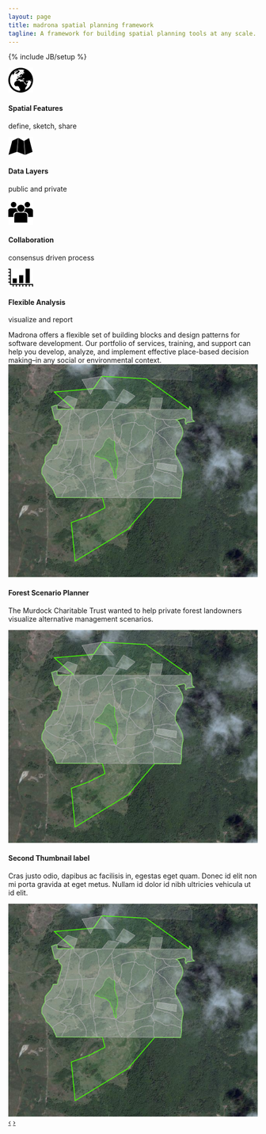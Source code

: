 ```yaml
---
layout: page
title: madrona spatial planning framework
tagline: A framework for building spatial planning tools at any scale.
---
```

{% include JB/setup %}
<div class="row-fluid">
  <div class="span6">
    <div class="row-fluid">
      <div class="span6">
        <div class="bug">
          <div class="row-fluid">
            <div class="span2">
              <img class="tall" src="assets/img/features.png">
            </div>
            <div class="span10">
              <h4>Spatial&nbsp;Features</h4>
              <p>define, sketch, share</p>
            </div>
          </div>
        </div>
      </div>
      <div class="span6">
        <div class="bug">
          <div class="row-fluid">
            <div class="span2">
              <img src="assets/img/layers.png">
            </div>
            <div class="span10">
              <h4>Data&nbsp;Layers</h4>
              <p>public and private</p>
            </div>
          </div>
        </div>
      </div>
    </div>
    <div class="row-fluid">
      <div class="span6">
        <div class="bug">
          <div class="row-fluid">
            <div class="span2">
              <img class="tall" src="assets/img/collaboration.png">
            </div>
            <div class="span10">
              <h4>Collaboration</h4>
              <p>consensus driven process</p>
            </div>
          </div>
        </div>
      </div>
      <div class="span6">
        <div class="bug">
          <div class="row-fluid">
            <div class="span2">
              <img src="assets/img/analysis.png">
            </div>
            <div class="span10">
              <h4>Flexible&nbsp;Analysis</h4>
              <p>visualize and report</p>
            </div>
          </div>
        </div>
      </div>
    </div>
    <div class="row-fluid">
        Madrona offers a flexible set of building blocks and design patterns for software development. Our portfolio of services, training, and support can help you develop, analyze, and implement effective place-based decision making–in any social or environmental context.
    </div>
  </div>
  <div class="span6">
    <div id="showcase" class="carousel">
    <!-- Carousel items -->
      <div class="carousel-inner">
      <div class="active item">
        <img src="assets/img/fsp.png">
        <div class="carousel-caption">
          <h4>Forest Scenario Planner</h4>
          <p>The Murdock Charitable Trust wanted to help private forest landowners visualize alternative management scenarios.</p>
        </div>
      </div>
      <div class="item">
        <img src="assets/img/fsp.png">
        <div class="carousel-caption">
          <h4>Second Thumbnail label</h4>
          <p>Cras justo odio, dapibus ac facilisis in, egestas eget quam. Donec id elit non mi porta gravida at eget metus. Nullam id dolor id nibh ultricies vehicula ut id elit.</p>
        </div>
      </div>
      <div class="item"><img src="assets/img/fsp.png"></div>
    </div>
    <!-- Carousel nav -->
    <a class="carousel-control left" href="#showcase" data-slide="prev">&lsaquo;</a>
    <a class="carousel-control right" href="#showcase" data-slide="next">&rsaquo;</a>
    </div>
   </div>
</div>


<script>
  $(window).load(function() {
    $('.carousel').carousel({
      interval: 8000
    })
    
  });
</script>